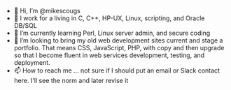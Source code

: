 - 👋 Hi, I’m @mikescougs
- 👀 I work for a living in C, C++, HP-UX, Linux, scripting, and Oracle DB/SQL
- 🌱 I’m currently learning Perl, Linux server admin, and secure coding
- 💞️ I’m looking to bring my old web development sites current and stage a portfolio. That means CSS, JavaScript, PHP, with copy and then upgrade so that I become fluent in web services development, testing, and deployment.
- 📫 How to reach me ... not sure if I should put an email or Slack contact here. I'll see the norm and later revise it

<!---
mikescougs/mikescougs is a ✨ special ✨ repository because its `README.md` (this file) appears on your GitHub profile.
You can click the Preview link to take a look at your changes.
--->
